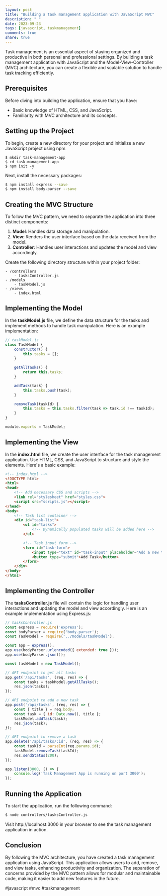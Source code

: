 ```yaml
---
layout: post
title: "Building a task management application with JavaScript MVC"
description: " "
date: 2023-09-23
tags: [javascript, taskmanagement]
comments: true
share: true
---
```


Task management is an essential aspect of staying organized and productive in both personal and professional settings. By building a task management application with JavaScript and the Model-View-Controller (MVC) architecture, you can create a flexible and scalable solution to handle task tracking efficiently.

## Prerequisites

Before diving into building the application, ensure that you have:

- Basic knowledge of HTML, CSS, and JavaScript.
- Familiarity with MVC architecture and its concepts.

## Setting up the Project

To begin, create a new directory for your project and initialize a new JavaScript project using npm:

```
$ mkdir task-management-app
$ cd task-management-app
$ npm init -y
```

Next, install the necessary packages:

```bash
$ npm install express --save
$ npm install body-parser --save
```

## Creating the MVC Structure

To follow the MVC pattern, we need to separate the application into three distinct components:

1. **Model**: Handles data storage and manipulation.
2. **View**: Renders the user interface based on the data received from the model.
3. **Controller**: Handles user interactions and updates the model and view accordingly.

Create the following directory structure within your project folder:

```
- /controllers
    - tasksController.js
- /models
    - taskModel.js
- /views
    - index.html
```

## Implementing the Model

In the **taskModel.js** file, we define the data structure for the tasks and implement methods to handle task manipulation. Here is an example implementation:

```javascript
// taskModel.js
class TaskModel {
    constructor() {
        this.tasks = [];
    }

    getAllTasks() {
        return this.tasks;
    }

    addTask(task) {
        this.tasks.push(task);
    }

    removeTask(taskId) {
        this.tasks = this.tasks.filter(task => task.id !== taskId);
    }
}

module.exports = TaskModel;
```

## Implementing the View

In the **index.html** file, we create the user interface for the task management application. Use HTML, CSS, and JavaScript to structure and style the elements. Here's a basic example:

```html
<!-- index.html -->
<!DOCTYPE html>
<html>
<head>
    <!-- Add necessary CSS and scripts -->
    <link rel="stylesheet" href="styles.css">
    <script src="scripts.js"></script>
</head>
<body>
    <!-- Task list container -->
    <div id="task-list">
        <ul id="tasks">
            <!-- Dynamically populated tasks will be added here -->
        </ul>

        <!-- Task input form -->
        <form id="task-form">
            <input type="text" id="task-input" placeholder="Add a new task" required>
            <button type="submit">Add Task</button>
        </form>
    </div>
</body>
</html>
```

## Implementing the Controller

The **tasksController.js** file will contain the logic for handling user interactions and updating the model and view accordingly. Here is an example implementation using Express.js:

```javascript
// tasksController.js
const express = require('express');
const bodyParser = require('body-parser');
const TaskModel = require('../models/taskModel');

const app = express();
app.use(bodyParser.urlencoded({ extended: true }));
app.use(bodyParser.json());

const taskModel = new TaskModel();

// API endpoint to get all tasks
app.get('/api/tasks', (req, res) => {
    const tasks = taskModel.getAllTasks();
    res.json(tasks);
});

// API endpoint to add a new task
app.post('/api/tasks', (req, res) => {
    const { title } = req.body;
    const task = { id: Date.now(), title };
    taskModel.addTask(task);
    res.json(task);
});

// API endpoint to remove a task
app.delete('/api/tasks/:id', (req, res) => {
    const taskId = parseInt(req.params.id);
    taskModel.removeTask(taskId);
    res.sendStatus(200);
});

app.listen(3000, () => {
    console.log('Task Management App is running on port 3000');
});
```

## Running the Application

To start the application, run the following command:

```bash
$ node controllers/tasksController.js
```

Visit http://localhost:3000 in your browser to see the task management application in action.

## Conclusion

By following the MVC architecture, you have created a task management application using JavaScript. This application allows users to add, remove, and view tasks, enhancing productivity and organization. The separation of concerns provided by the MVC pattern allows for modular and maintainable code, making it easier to add new features in the future.

#javascript #mvc #taskmanagement